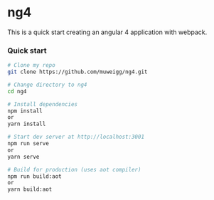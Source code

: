 # ng4
This is a quick start creating an angular 4 application with webpack.

### Quick start
```bash
# Clone my repo
git clone https://github.com/muweigg/ng4.git

# Change directory to ng4
cd ng4

# Install dependencies
npm install
or
yarn install

# Start dev server at http://localhost:3001
npm run serve
or
yarn serve

# Build for production (uses aot compiler)
npm run build:aot
or
yarn build:aot
```